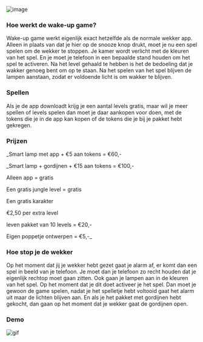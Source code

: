 
![image](https://user-images.githubusercontent.com/84840837/122368963-11f3d500-cf5e-11eb-977f-6fb1d6ff3b5e.png)

### Hoe werkt de wake-up game?
Wake-up game werkt eigenlijk exact hetzelfde als de normale wekker app. Alleen in plaats van dat je hier op de snooze knop drukt, moet je nu een spel spelen om de wekker te stoppen. Je kamer wordt verlicht met de kleuren van het spel. En je moet je telefoon in een bepaalde stand houden om het spel te activeren. Na het level gehaald te hebben is het de bedoeling dat je wakker genoeg bent om op te staan. Na het spelen van het spel blijven de lampen aanstaan, zodat er voldoende licht is om wakker te blijven.
### Spellen
Als je de app downloadt krijg je een aantal levels gratis, maar wil je meer spellen of levels spelen dan moet je daar aankopen voor doen, met de tokens die je in de app kan kopen of de tokens die je bij je pakket hebt gekregen. 
### Prijzen
_Smart lamp met app + €5 aan tokens = €60,-

_Smart lamp + gordijnen + €15 aan tokens = €100,-

Alleen app = gratis

Een gratis jungle level = gratis

Een gratis karakter

€2,50 per extra level

leven pakket van 10 levels = €20,-

Eigen poppetje ontwerpen = €5,-_
### Hoe stop je de wekker
Op  het moment dat jij je wekker hebt gezet gaat je alarm af, er komt dan een spel in beeld van je telefoon. Je moet dan je telefoon zo recht houden dat je eigenlijk rechtop moet gaan zitten. Ook gaan je lampen aan in de kleuren van het spel. Op het moment dat je dit doet activeer je het spel. Dan moet je gewoon de game spelen, nadat je het spelletje hebt voltooid gaat het alarm uit maar de lichten blijven aan. En als je het pakket met gordijnen hebt gekocht, dan gaan op het moment dat je wekker gaat de gordijnen open.
### Demo
![gif](https://user-images.githubusercontent.com/84840837/122938310-ef552800-d372-11eb-871e-3c856714d6a6.gif)


